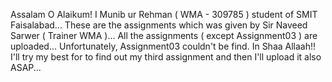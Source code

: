 Assalam O Alaikum! I Munib ur Rehman ( WMA - 309785 ) student of SMIT Faisalabad...
These are the assignments which was given by Sir Naveed Sarwer ( Trainer WMA )...
All the assignments ( except Assignment03 ) are uploaded...
Unfortunately, Assignment03 couldn't be find. In Shaa Allaah!! I'll try my best for to find out my third assignment and then I'll upload it also ASAP...

